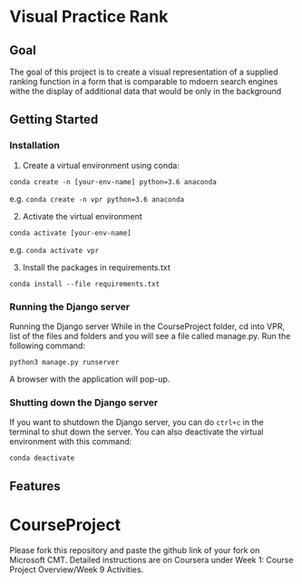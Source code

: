 # Visual Practice Rank
## Goal
The goal of this project is to create a visual representation of a supplied ranking function in a form that is comparable to mdoern search engines withe the display of additional data that would be only in the background

## Getting Started
### Installation
1. Create a virtual environment using conda:

`conda create -n [your-env-name] python=3.6 anaconda`

e.g. `conda create -n vpr python=3.6 anaconda`


2. Activate the virtual environment

`conda activate [your-env-name]`

e.g. `conda activate vpr`


3. Install the packages in requirements.txt

`conda install --file requirements.txt`

### Running the Django server
Running the Django server
While in the CourseProject folder, cd into VPR, list of the files and folders and you will see a file called manage.py. Run the following command:

`python3 manage.py runserver`

A browser with the application will pop-up.

### Shutting down the Django server
If you want to shutdown the Django server, you can do `ctrl+c` in the terminal to shut down the server. You can also deactivate the virtual environment with this command: 

`conda deactivate`

## Features



# CourseProject

Please fork this repository and paste the github link of your fork on Microsoft CMT. Detailed instructions are on Coursera under Week 1: Course Project Overview/Week 9 Activities.
